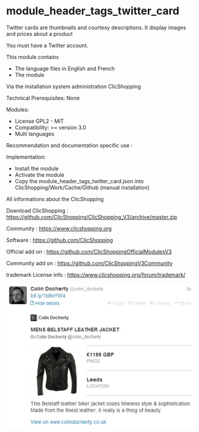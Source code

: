 # module_header_tags_twitter_card

Twitter cards are thumbnails and courtesy descriptions. It display images and prices about a product

You must have a Twitter account.


This module contains

- The language files in English and French
- The module

Via the installation system administration ClicShopping

Technical Prerequisites: None

Modules:
- License GPL2 - MIT
- Compatibility: >= version 3.0
- Multi languages

Recommendation and documentation specific use :

Implementation:

- Install the module
- Activate the module
- Copy the module_header_tags_twitter_card.json into ClicShopping/Work/Cache/Github (manual installation)

 All informations about the ClicShopping

 Download ClicShopping : https://github.com/ClicShopping/ClicShopping_V3/archive/master.zip

 Community : https://www.clicshopping.org

 Software : https://github.com/ClicShopping

 Official add on : https://github.com/ClicShoppingOfficialModulesV3

 Community add on : https://github.com/ClicShoppingV3Community

 trademark License info : https://www.clicshopping.org/forum/trademark/

![image](https://github.com/ClicShoppingV3Community/module_header_tags_twitter_card/blob/master/ModuleInfosJson/image.jpg)
